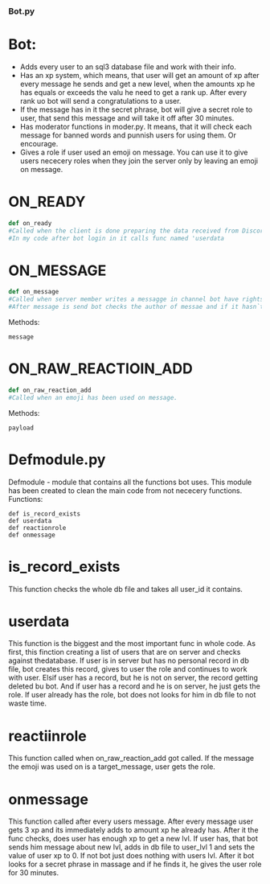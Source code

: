 ### Bot.py
# Bot:
- Adds every user to an sql3 database file and work with their info.
- Has an xp system, which means, that user will get an amount of xp after every message he sends and get a new level, when the amounts xp he has equals or exceeds the valu
he need to get a rank up. After every rank uo bot will send a congratulations to a user.
- If the message has in it the secret phrase, bot will give a secret role to user, that send this message and will take it off after 30 minutes.
- Has moderator functions in moder.py. It means, that it will check each message for
banned words and punnish users for using them. Or encourage.
- Gives a role if user used an emoji on message. You can use it to give users nececery roles when they join the server only by leaving an emoji on message.
# ON_READY
```py
def on_ready
#Called when the client is done preparing the data received from Discord.
#In my code after bot login in it calls func named 'userdata
```
# ON_MESSAGE
```py
def on_message
#Called when server member writes a messagge in channel bot have rights to read
#After message is send bot checks the author of messae and if it hasn`t been send by himself, it will call 'onmessagge' func drom defmodule file.
```
Methods:
```
message
```
# ON_RAW_REACTIOIN_ADD
```py
def on_raw_reaction_add
#Called when an emoji has been used on message.
```
Methods:
```
payload
```
# Defmodule.py
Defmodule - module that contains all the functions bot uses. This module has been created to clean the main code from not nececery functions.
Functions:
```
def is_record_exists
def userdata
def reactionrole
def onmessage
```
# is_record_exists
This function checks the whole db file and takes all user_id it contains.
# userdata
This function is the biggest and the most important func in whole code.
As first, this finction creating a list of users that are on server and checks against thedatabase. 
If user is in server but has no personal record in db file, bot creates this record, gives to user the role and continues to work with user. 
Elsif user has a record, but he is not on server, the record getting deleted bu bot. 
And if user has a record and he is on server, he just gets the role. If user already has the role, bot does not looks for him in db file to not waste time.
# reactiinrole
This  function called when on_raw_reaction_add got called. If the message the emoji was used on is a target_message, user gets the role.
# onmessage
This function called after every users message. After every message user gets 3 xp and its immediately adds to amount xp he already has.
After it the func checks, does user has enough xp to get a new lvl. If user has, that bot sends him message about new lvl, adds in db file to user_lvl 1 and sets the value of user xp to 0. 
If not bot just does nothing with users lvl. After it bot looks for a secret phrase in massage and if he finds it, he gives the user role for 30 minutes.
